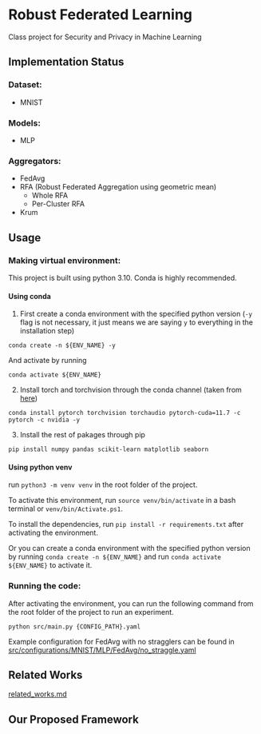 # Robust Federated Learning

Class project for Security and Privacy in Machine Learning

## Implementation Status

### Dataset:
- MNIST

### Models:
- MLP

### Aggregators:
- FedAvg
- RFA (Robust Federated Aggregation using geometric mean)
    - Whole RFA
    - Per-Cluster RFA
- Krum


## Usage

### Making virtual environment:

This project is built using python 3.10. Conda is highly recommended.

#### Using conda

1. First create a conda environment with the specified python version (`-y` flag is not necessary, it just means we are saying `y` to everything in the installation step)

```
conda create -n ${ENV_NAME} -y
```

And activate by running

```
conda activate ${ENV_NAME}
```

2. Install torch and torchvision through the conda channel (taken from [here](https://pytorch.org/get-started/locally/))

```
conda install pytorch torchvision torchaudio pytorch-cuda=11.7 -c pytorch -c nvidia -y
```

3. Install the rest of pakages through pip

```
pip install numpy pandas scikit-learn matplotlib seaborn
```


#### Using python venv
run `python3 -m venv venv` in the root folder of the project.

To activate this environment, run `source venv/bin/activate` in a bash terminal or `venv/bin/Activate.ps1`.

To install the dependencies, run `pip install -r requirements.txt` after activating the environment.

Or you can create a conda environment with the specified python version by running `conda create -n ${ENV_NAME}` and run `conda activate ${ENV_NAME}` to activate it.


### Running the code:

After activating the environment, you can run the following command from the root folder of the project to run an experiment.
```
python src/main.py {CONFIG_PATH}.yaml
```

Example configuration for FedAvg with no stragglers can be found in [src/configurations/MNIST/MLP/FedAvg/no_straggle.yaml](src/configurations/MNIST/MLP/FedAvg/no_straggle.yaml)


## Related Works

[related_works.md](related_works.md)


## Our Proposed Framework

